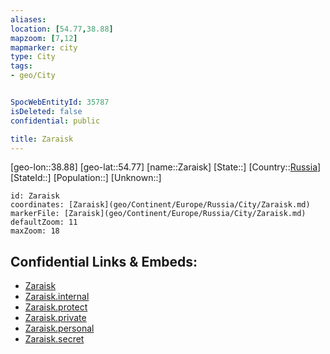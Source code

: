 ```yaml
---
aliases: 
location: [54.77,38.88]
mapzoom: [7,12] 
mapmarker: city 
type: City
tags:
- geo/City


SpocWebEntityId: 35787
isDeleted: false
confidential: public

title: Zaraisk
---
```

[geo-lon::38.88]
[geo-lat::54.77]
[name::Zaraisk]
[State::]
[Country::[Russia](geo/Continent/Europe/Russia.md)]
[StateId::]
[Population::]
[Unknown::]


```leaflet
id: Zaraisk
coordinates: [Zaraisk](geo/Continent/Europe/Russia/City/Zaraisk.md)
markerFile: [Zaraisk](geo/Continent/Europe/Russia/City/Zaraisk.md)
defaultZoom: 11 
maxZoom: 18
```


## Confidential Links & Embeds: 
- [Zaraisk](../../../../../../_public/geo/Continent/Europe/Russia/City/Zaraisk.md) 
- [Zaraisk.internal](../../../../../../_internal/geo/Continent/Europe/Russia/City/Zaraisk.internal.md) 
- [Zaraisk.protect](../../../../../../_protect/geo/Continent/Europe/Russia/City/Zaraisk.protect.md) 
- [Zaraisk.private](../../../../../../_private/geo/Continent/Europe/Russia/City/Zaraisk.private.md) 
- [Zaraisk.personal](../../../../../../_personal/geo/Continent/Europe/Russia/City/Zaraisk.personal.md) 
- [Zaraisk.secret](../../../../../../_secret/geo/Continent/Europe/Russia/City/Zaraisk.secret.md) 
